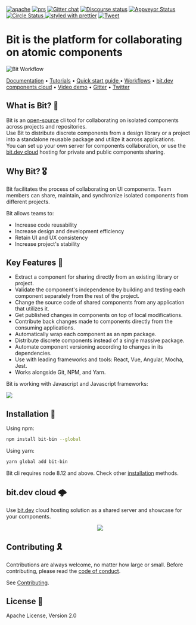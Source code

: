  <a href="https://opensource.org/licenses/Apache-2.0"><img alt="apache" src="https://img.shields.io/badge/License-Apache%202.0-blue.svg"></a>
 <a href="https://github.com/teambit/bit/blob/master/CONTRIBUTING.md"><img alt="prs" src="https://img.shields.io/badge/PRs-welcome-brightgreen.svg"></a>
 [![Gitter chat](https://badgen.now.sh/badge/chat/on%20gitter/cyan)](https://gitter.im/bit-src/Bit)
 [![Discourse status](https://img.shields.io/discourse/https/meta.discourse.org/status.svg)](https://discourse.bit.dev/)
 <a href="https://ci.appveyor.com/project/TeamBit/bit-wikt3/branch/master"><img alt="Appveyor Status" src="https://ci.appveyor.com/api/projects/status/vg7wvfvku12kkxkc?svg=true"></a>
 <a href="https://circleci.com/gh/teambit/bit/tree/master"><img alt="Circle Status" src="https://circleci.com/gh/teambit/bit/tree/master.svg?style=shield&circle-token=d9fc5b19b90fb7e0655d941a5d7f21b61174c4e7">
[![styled with prettier](https://img.shields.io/badge/styled_with-prettier-ff69b4.svg)](https://github.com/prettier/prettier)
[![Tweet](https://img.shields.io/twitter/url/http/shields.io.svg?style=social)](https://twitter.com/intent/tweet?text=Share%20code%20components%20as%20a%20team%20@bitdev_&url=https://bit.dev&hashtags=opensource,javascript,programming,reactjs,webdev,vuejs,angularjs)

# Bit is the platform for collaborating on atomic components 

![Bit Workflow](https://storage.googleapis.com/static.bit.dev/docs/images/quick_start.png)

[Documentation](https://docs.bit.dev) • [Tutorials](https://docs.bit.dev/docs/tutorials/bit-react-tutorial) • [Quick start guide ](https://docs.bit.dev/quick-start) • [Workflows](https://docs.bit.dev/docs/workflows/workflows) • [bit.dev components cloud](https://bit.dev) • [Video demo](https://www.youtube.com/watch?v=E5lgoz6-nfs) • [Gitter](https://gitter.im/bit-src/Bit) • [Twitter](https://twitter.com/bitdev_)

## What is Bit? 🤔

Bit is an [open-source](https://github.com/teambit/bit) cli tool for collaborating on isolated components across projects and repositories.  
Use Bit to distribute discrete components from a design library or a project into a standalone reusable package and utilize it across applications.  
You can set up your own server for components collaboration, or use the [bit.dev cloud](#bitdev-cloud-%EF%B8%8F) hosting for private and public components sharing.

## Why Bit? 🎖️

Bit facilitates the process of collaborating on UI components. Team members can share, maintain, and synchronize isolated components from different projects.  

Bit allows teams to:

- Increase code reusability
- Increase design and development efficiency
- Retain UI and UX consistency
- Increase project's stability

## Key Features 🔑

- Extract a component for sharing directly from an existing library or project.
- Validate the component's independence by building and testing each component separately from the rest of the project.
- Change the source code of shared components from any application that utilizes it.
- Get published changes in components on top of local modifications.
- Contribute back changes made to components directly from the consuming applications.
- Automatically wrap each component as an npm package.
- Distribute discrete components instead of a single massive package.
- Automate component versioning according to changes in its dependencies.
- Use with leading frameworks and tools: React, Vue, Angular, Mocha, Jest.  
- Works alongside Git, NPM, and Yarn.

Bit is working with Javascript and Javascript frameworks: 

<img src="https://storage.googleapis.com/static.bit.dev/docs/images/js_logos.png">

## Installation 🚪

Using npm: 

```bash
npm install bit-bin --global
```

Using yarn: 
```bash
yarn global add bit-bin  
```

Bit cli requires node 8.12 and above. Check other [installation](https://docs.bit.dev/docs/installation) methods.

## bit.dev cloud 🌩️

Use [bit.dev](https://bit.dev) cloud hosting solution as a shared server and showcase for your components. 
<p align="center">
 <a href="https://bit.dev"><img src="https://storage.googleapis.com/bit-docs/component-discovery-bit-react-gif.gif"></a>
</p>

## Contributing 🎗️

Contributions are always welcome, no matter how large or small. Before contributing, please read the [code of conduct](CODE_OF_CONDUCT.md).

See [Contributing](CONTRIBUTING.md).

## License 💮

Apache License, Version 2.0
